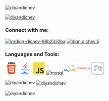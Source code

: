 <!--### Hi there 👋
- 🔭 I’m currently working on L2Capitol Game Server.
- 🌱 I’m currently learning Java in SoftUni.
- 📫 How to reach me: You Cannot right now
- ⚡ Fun fact: Im a truck driver who like to write PC Game servers logic on Java,HTML,JS and SQL.
-->
<!--
**DiyanDichev/DiyanDichev** is a ✨ _special_ ✨ repository because its `README.md` (this file) appears on your GitHub profile.

Here are some ideas to get you started:

- 🔭 I’m currently working on ...
- 🌱 I’m currently learning ...
- 👯 I’m looking to collaborate on ...
- 🤔 I’m looking for help with ...
- 💬 Ask me about ...
- 📫 How to reach me: ...
- 😄 Pronouns: ...
- ⚡ Fun fact: ...
-->


<!--
![Anurag's GitHub stats](https://github-readme-stats.vercel.app/api?username=DiyanDichev&show_icons=true&theme=darcula)
[![Top Langs](https://github-readme-stats.vercel.app/api/top-langs/?username=DiyanDichev&layout=donut)](https://github.com/DiyanDichev/github-readme-stats)
-->

<!--<h3 align="center">A passionate frontend developer from India</h3> -->

<p align="left"> <img src="https://komarev.com/ghpvc/?username=diyandichev&label=Profile%20views&color=0e75b6&style=flat" alt="diyandichev" /> </p>

<p align="left"> <a href="https://github.com/ryo-ma/github-profile-trophy"><img src="https://github-profile-trophy.vercel.app/?username=diyandichev" alt="diyandichev" /></a> </p>

<h3 align="left">Connect with me:</h3>
<p align="left">
<a href="https://linkedin.com/in/in/diqn-dichev-98b2332ba" target="blank"><img align="center" src="https://raw.githubusercontent.com/rahuldkjain/github-profile-readme-generator/master/src/images/icons/Social/linked-in-alt.svg" alt="in/diqn-dichev-98b2332ba" height="30" width="40" /></a>
<a href="https://fb.com/diqn.dichev.5" target="blank"><img align="center" src="https://raw.githubusercontent.com/rahuldkjain/github-profile-readme-generator/master/src/images/icons/Social/facebook.svg" alt="diqn.dichev.5" height="30" width="40" /></a>
</p>

<h3 align="left">Languages and Tools:</h3>
<p align="left"> <a href="https://www.w3.org/html/" target="_blank" rel="noreferrer"> <img src="https://raw.githubusercontent.com/devicons/devicon/master/icons/html5/html5-original-wordmark.svg" alt="html5" width="40" height="40"/> </a> <a href="https://www.java.com" target="_blank" rel="noreferrer"> <img src="https://raw.githubusercontent.com/devicons/devicon/master/icons/java/java-original.svg" alt="java" width="40" height="40"/> </a> <a href="https://developer.mozilla.org/en-US/docs/Web/JavaScript" target="_blank" rel="noreferrer"> <img src="https://raw.githubusercontent.com/devicons/devicon/master/icons/javascript/javascript-original.svg" alt="javascript" width="40" height="40"/> </a> <a href="https://www.microsoft.com/en-us/sql-server" target="_blank" rel="noreferrer"> <img src="https://www.svgrepo.com/show/303229/microsoft-sql-server-logo.svg" alt="mssql" width="40" height="40"/> </a> <a href="https://www.mysql.com/" target="_blank" rel="noreferrer"> <img src="https://raw.githubusercontent.com/devicons/devicon/master/icons/mysql/mysql-original-wordmark.svg" alt="mysql" width="40" height="40"/> </a> <a href="https://www.oracle.com/" target="_blank" rel="noreferrer"> <img src="https://raw.githubusercontent.com/devicons/devicon/master/icons/oracle/oracle-original.svg" alt="oracle" width="40" height="40"/> </a> <a href="https://www.photoshop.com/en" target="_blank" rel="noreferrer"> <img src="https://raw.githubusercontent.com/devicons/devicon/master/icons/photoshop/photoshop-line.svg" alt="photoshop" width="40" height="40"/> </a> </p>

<p><img align="left" src="https://github-readme-stats.vercel.app/api/top-langs?username=diyandichev&show_icons=true&locale=en&layout=compact" alt="diyandichev" /></p>

<p>&nbsp;<img align="center" src="https://github-readme-stats.vercel.app/api?username=diyandichev&show_icons=true&locale=en" alt="diyandichev" /></p>

<p><img align="center" src="https://github-readme-streak-stats.herokuapp.com/?user=diyandichev&" alt="diyandichev" /></p>
